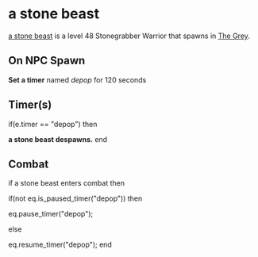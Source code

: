 # a stone beast



[a stone beast](/npc/171007) is a level 48 Stonegrabber Warrior that spawns in [The Grey](/zone/171).



## On NPC Spawn

**Set a timer** named *depop* for 120 seconds


## Timer(s)

if(e.timer == "depop") then


**a stone beast despawns.**
end



## Combat

if a stone beast enters combat  then


if(not eq.is_paused_timer("depop")) then



eq.pause_timer("depop");


else


eq.resume_timer("depop");
end
